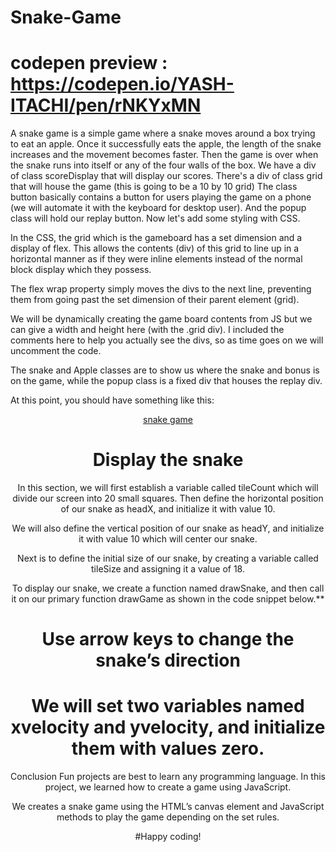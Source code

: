 # Snake-Game

# codepen preview : https://codepen.io/YASH-ITACHI/pen/rNKYxMN
A snake game is a simple game where a snake moves around a box trying to eat an apple. Once it successfully eats the apple, the length of the snake increases and the movement becomes faster.  Then the game is over when the snake runs into itself or any of the four walls of the box.
We have a div of class scoreDisplay that will display our scores.
There's a div of class grid that will house the game (this is going to be a 10 by 10 grid)
The class button basically contains a button for users playing the game on a phone (we will automate it with the keyboard for desktop user).
And the popup class will hold our replay button.
Now let's add some styling with CSS.


In the CSS, the grid which is the gameboard has a set dimension and a display of flex. This allows the contents (div) of this grid to line up in a horizontal manner as if they were inline elements instead of the normal block display which they possess.

The flex wrap property simply moves the divs to the next line, preventing them from going past the set dimension of their parent element (grid).

We will be dynamically creating the game board contents from JS but we can give a width and height here (with the .grid div). I included the comments here to help you actually see the divs, so as time goes on we will uncomment the code.

The snake and Apple classes are to show us where the snake and bonus is on the game, while the popup class is a fixed div that houses the replay div.

At this point, you should have something like this:


<center>
  
[snake game](https://user-images.githubusercontent.com/75574310/202585997-f708356b-ab30-490c-917e-76cf98844933.png)


  <center>

<center><h1>Display the snake</h1></center>
In this section, we will first establish a variable called tileCount which will divide our screen into 20 small squares. Then define the horizontal position of our snake as headX, and initialize it with value 10.

We will also define the vertical position of our snake as headY, and initialize it with value 10 which will center our snake.

Next is to define the initial size of our snake, by creating a variable called tileSize and assigning it a value of 18.

To display our snake, we create a function named drawSnake, and then call it on our primary function drawGame as shown in the code snippet below.**

# Use arrow keys to change the snake’s direction
# We will set two variables named xvelocity and yvelocity, and initialize them with values zero.

Conclusion
Fun projects are best to learn any programming language. In this project, we learned how to create a game using JavaScript.

We creates a snake game using the HTML’s canvas element and JavaScript methods to play the game depending on the set rules.

#Happy coding!

